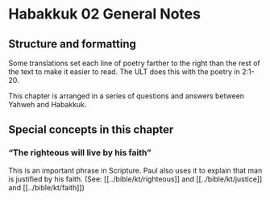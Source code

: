 # Habakkuk 02 General Notes
## Structure and formatting

Some translations set each line of poetry farther to the right than the rest of the text to make it easier to read. The ULT does this with the poetry in 2:1-20.

This chapter is arranged in a series of questions and answers between Yahweh and Habakkuk.

## Special concepts in this chapter

### “The righteous will live by his faith”
This is an important phrase in Scripture. Paul also uses it to explain that man is justified by his faith. (See: [[../bible/kt/righteous]] and [[../bible/kt/justice]] and [[../bible/kt/faith]])